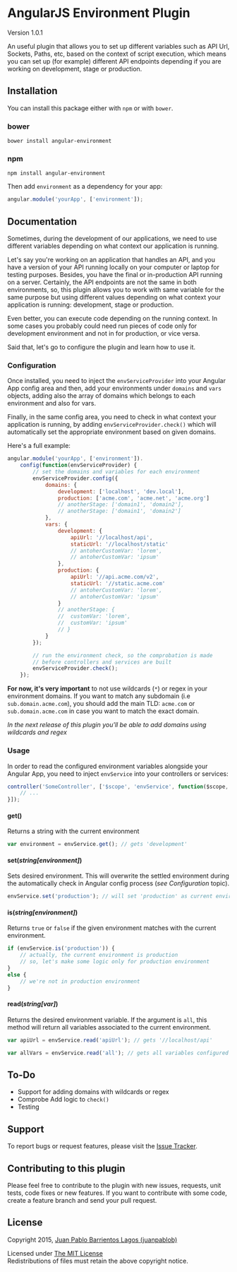 # AngularJS Environment Plugin

Version 1.0.1

An useful plugin that allows you to set up different variables such as API Url, Sockets, Paths, etc, based on the context of script execution, which means you can set up (for example) different API endpoints depending if you are working on development, stage or production.

## Installation

You can install this package either with `npm` or with `bower`.

### bower
```shell
bower install angular-environment
```

### npm
```shell
npm install angular-environment
```

Then add `environment` as a dependency for your app:

```javascript
angular.module('yourApp', ['environment']);
```

## Documentation

Sometimes, during the development of our applications, we need to use different variables depending on what context our application is running.

Let's say you're working on an application that handles an API, and you have a version of your API running locally on your computer or laptop for testing purposes. Besides, you have the final or in-production API running on a server. Certainly, the API endpoints are not the same in both environments, so, this plugin allows you to work with same variable for the same purpose but using different values depending on what context your application is running: development, stage or production.

Even better, you can execute code depending on the running context. In some cases you probably could need run pieces of code only for development environment and not in for production, or vice versa.

Said that, let's go to configure the plugin and learn how to use it.

### Configuration

Once installed, you need to inject the `envServiceProvider` into your Angular App config area and then, add your environments under `domains` and `vars` objects, adding also the array of domains which belongs to each environment and also for vars.

Finally, in the same config area, you need to check in what context your application is running, by adding `envServiceProvider.check()` which will automatically set the appropriate environment based on given domains.

Here's a full example:

```javascript
angular.module('yourApp', ['environment']).
	config(function(envServiceProvider) {
		// set the domains and variables for each environment
		envServiceProvider.config({
			domains: {
				development: ['localhost', 'dev.local'],
				production: ['acme.com', 'acme.net', 'acme.org']
				// anotherStage: ['domain1', 'domain2'],
				// anotherStage: ['domain1', 'domain2']
			},
			vars: {
				development: {
					apiUrl: '//localhost/api',
					staticUrl: '//localhost/static'
					// antoherCustomVar: 'lorem',
					// antoherCustomVar: 'ipsum'
				},
				production: {
					apiUrl: '//api.acme.com/v2',
					staticUrl: '//static.acme.com'
					// antoherCustomVar: 'lorem',
					// antoherCustomVar: 'ipsum'
				}
				// anotherStage: {
				// 	customVar: 'lorem',
				// 	customVar: 'ipsum'
				// }
			}
		});

		// run the environment check, so the comprobation is made
		// before controllers and services are built
		envServiceProvider.check();
	});
```

**For now, it's very important** to not use wildcards (`*`) or regex in your environment domains. If you want to match any subdomain (i.e `sub.domain.acme.com`), you should add the main TLD: `acme.com` or `sub.domain.acme.com` in case you want to match the exact domain.

*In the next release of this plugin you'll be able to add domains using wildcards and regex*

### Usage

In order to read the configured environment variables alongside your Angular App, you need to inject `envService` into your controllers or services:

```javascript
controller('SomeController', ['$scope', 'envService', function($scope, envService) {
	// ...
}]);
```
#### get()
Returns a string with the current environment

```javascript
var environment = envService.get(); // gets 'development'
```

#### set(*string[environment]*)
Sets desired environment. This will overwrite the settled environment during the automatically check in Angular config process (*see Configuration* topic).

```javascript
envService.set('production'); // will set 'production' as current environment
```

#### is(*string[environment]*)
Returns `true` or `false` if the given environment matches with the current environment.

```javascript
if (envService.is('production')) {
	// actually, the current environment is production
	// so, let's make some logic only for production environment
}
else {
	// we're not in production environment
}
```

#### read(*string[var]*)
Returns the desired environment variable. If the argument is `all`, this method will return all variables associated to the current environment.

```javascript
var apiUrl = envService.read('apiUrl'); // gets '//localhost/api'

var allVars = envService.read('all'); // gets all variables configured under the current environment
```

## To-Do

* Support for adding domains with wildcards or regex
* Comprobe Add logic to `check()`
* Testing

## Support

To report bugs or request features, please visit the [Issue Tracker](http://github.com/juanpablob/angular-environment/issues).

## Contributing to this plugin

Please feel free to contribute to the plugin with new issues, requests, unit tests, code fixes or new features. If you want to contribute with some code, create a feature branch and send your pull request.

## License

Copyright 2015, [Juan Pablo Barrientos Lagos (juanpablob)](http://twitter.com/juanpablob)

Licensed under [The MIT License](http://www.opensource.org/licenses/mit-license.php)<br/>
Redistributions of files must retain the above copyright notice.
